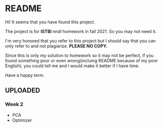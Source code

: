# README

Hi! It seems that you have found this project. 

The project is for **ISTBI** nndl homework in fall 2021. So you may not need it. 

I'm very honored that you refer to this project but I should say that you can only refer to and not plagiarize. **PLEASE NO COPY.**

Since this is only my solution to homework so it may not be perfect, if you found something poor or even wrong(incluing README because of my poor English), you could tell me and I would make it better if I have time.

Have a happy term.

## UPLOADED
### Week 2
- PCA
- Optimizer